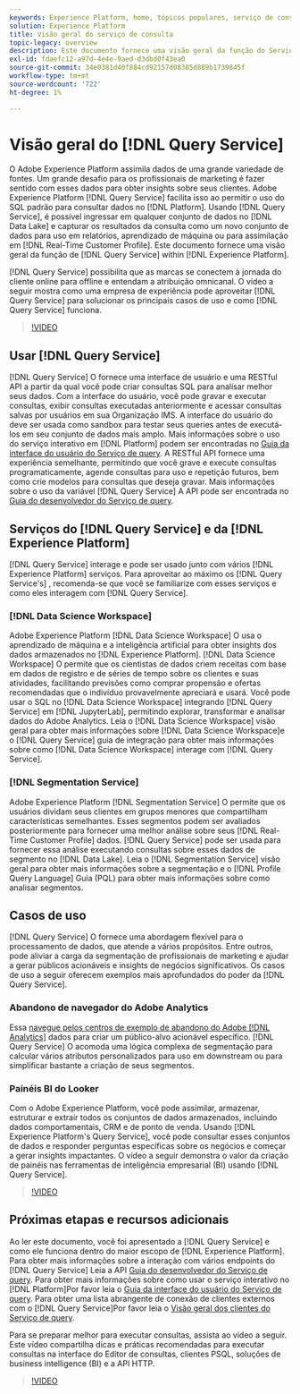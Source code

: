 ```yaml
---
keywords: Experience Platform, home, tópicos populares, serviço de consulta, serviço de consulta, query
solution: Experience Platform
title: Visão geral do serviço de consulta
topic-legacy: overview
description: Este documento fornece uma visão geral da função do Serviço de query no Experience Platform.
exl-id: fdaefc12-a97d-4e4e-9aed-d3dbd0f43ea0
source-git-commit: 34e0381d40f884cd92157d08385d889b1739845f
workflow-type: tm+mt
source-wordcount: '722'
ht-degree: 1%

---
```


# Visão geral do [!DNL Query Service]

O Adobe Experience Platform assimila dados de uma grande variedade de fontes. Um grande desafio para os profissionais de marketing é fazer sentido com esses dados para obter insights sobre seus clientes. Adobe Experience Platform [!DNL Query Service] facilita isso ao permitir o uso do SQL padrão para consultar dados no [!DNL Platform]. Usando [!DNL Query Service], é possível ingressar em qualquer conjunto de dados no [!DNL Data Lake] e capturar os resultados da consulta como um novo conjunto de dados para uso em relatórios, aprendizado de máquina ou para assimilação em [!DNL Real-Time Customer Profile]. Este documento fornece uma visão geral da função de [!DNL Query Service] within [!DNL Experience Platform].

[!DNL Query Service] possibilita que as marcas se conectem à jornada do cliente online para offline e entendam a atribuição omnicanal. O vídeo a seguir mostra como uma empresa de experiência pode aproveitar [!DNL Query Service] para solucionar os principais casos de uso e como [!DNL Query Service] funciona.

>[!VIDEO](https://video.tv.adobe.com/v/29795?quality=12&learn=on)

## Usar [!DNL Query Service]

[!DNL Query Service] O fornece uma interface de usuário e uma RESTful API a partir da qual você pode criar consultas SQL para analisar melhor seus dados. Com a interface do usuário, você pode gravar e executar consultas, exibir consultas executadas anteriormente e acessar consultas salvas por usuários em sua Organização IMS. A interface do usuário do deve ser usada como sandbox para testar seus queries antes de executá-los em seu conjunto de dados mais amplo. Mais informações sobre o uso do serviço interativo em [!DNL Platform] podem ser encontradas no [Guia da interface do usuário do Serviço de query](ui/overview.md). A RESTful API fornece uma experiência semelhante, permitindo que você grave e execute consultas programaticamente, agende consultas para uso e repetição futuros, bem como crie modelos para consultas que deseja gravar. Mais informações sobre o uso da variável [!DNL Query Service] A API pode ser encontrada no [Guia do desenvolvedor do Serviço de query](api/getting-started.md).

## Serviços do [!DNL Query Service] e da [!DNL Experience Platform]

[!DNL Query Service] interage e pode ser usado junto com vários [!DNL Experience Platform] serviços. Para aproveitar ao máximo os [!DNL Query Service's] , recomenda-se que você se familiarize com esses serviços e como eles interagem com [!DNL Query Service].

### [!DNL Data Science Workspace]

Adobe Experience Platform [!DNL Data Science Workspace] O usa o aprendizado de máquina e a inteligência artificial para obter insights dos dados armazenados no [!DNL Experience Platform]. [!DNL Data Science Workspace] O permite que os cientistas de dados criem receitas com base em dados de registro e de séries de tempo sobre os clientes e suas atividades, facilitando previsões como comprar propensão e ofertas recomendadas que o indivíduo provavelmente apreciará e usará. Você pode usar o SQL no [!DNL Data Science Workspace] integrando [!DNL Query Service] em [!DNL JupyterLab], permitindo explorar, transformar e analisar dados do Adobe Analytics. Leia o [!DNL Data Science Workspace] visão geral para obter mais informações sobre [!DNL Data Science Workspace]e o [!DNL Query Service] guia de integração para obter mais informações sobre como [!DNL Data Science Workspace] interage com [!DNL Query Service].

### [!DNL Segmentation Service]

Adobe Experience Platform [!DNL Segmentation Service] O permite que os usuários dividam seus clientes em grupos menores que compartilham características semelhantes. Esses segmentos podem ser avaliados posteriormente para fornecer uma melhor análise sobre seus [!DNL Real-Time Customer Profile] dados. [!DNL Query Service] pode ser usada para fornecer essa análise executando consultas sobre esses dados de segmento no [!DNL Data Lake]. Leia o [!DNL Segmentation Service] visão geral para obter mais informações sobre a segmentação e o [!DNL Profile Query Language] Guia (PQL) para obter mais informações sobre como analisar segmentos.

## Casos de uso

[!DNL Query Service] O fornece uma abordagem flexível para o processamento de dados, que atende a vários propósitos. Entre outros, pode aliviar a carga da segmentação de profissionais de marketing e ajudar a gerar públicos acionáveis e insights de negócios significativos. Os casos de uso a seguir oferecem exemplos mais aprofundados do poder da [!DNL Query Service].

### Abandono de navegador do Adobe Analytics

Essa [navegue pelos centros de exemplo de abandono do Adobe [!DNL Analytics]](./use-cases/abandoned-browse.md) dados para criar um público-alvo acionável específico. [!DNL Query Service] O acomoda uma lógica complexa de segmentação para calcular vários atributos personalizados para uso em downstream ou para simplificar bastante a criação de seus segmentos.

### Painéis BI do Looker

Com o Adobe Experience Platform, você pode assimilar, armazenar, estruturar e extrair todos os conjuntos de dados armazenados, incluindo dados comportamentais, CRM e de ponto de venda. Usando [!DNL Experience Platform's Query Service], você pode consultar esses conjuntos de dados e responder perguntas específicas sobre os negócios e começar a gerar insights impactantes. O vídeo a seguir demonstra o valor da criação de painéis nas ferramentas de inteligência empresarial (BI) usando [!DNL Query Service].

>[!VIDEO](https://video.tv.adobe.com/v/28981?quality=12&learn=on)

## Próximas etapas e recursos adicionais

Ao ler este documento, você foi apresentado a [!DNL Query Service] e como ele funciona dentro do maior escopo de [!DNL Experience Platform]. Para obter mais informações sobre a interação com vários endpoints do [!DNL Query Service] Leia a API [Guia do desenvolvedor do Serviço de query](api/getting-started.md). Para obter mais informações sobre como usar o serviço interativo no [!DNL Platform]Por favor leia o [Guia da interface do usuário do Serviço de query](ui/overview.md). Para obter uma lista abrangente de conexão de clientes externos com o [!DNL Query Service]Por favor leia o [Visão geral dos clientes do Serviço de query](clients/overview.md).

Para se preparar melhor para executar consultas, assista ao vídeo a seguir. Este vídeo compartilha dicas e práticas recomendadas para executar consultas na interface do Editor de consultas, clientes PSQL, soluções de business intelligence (BI) e a API HTTP.

>[!VIDEO](https://video.tv.adobe.com/v/29811?quality=12&learn=on)
